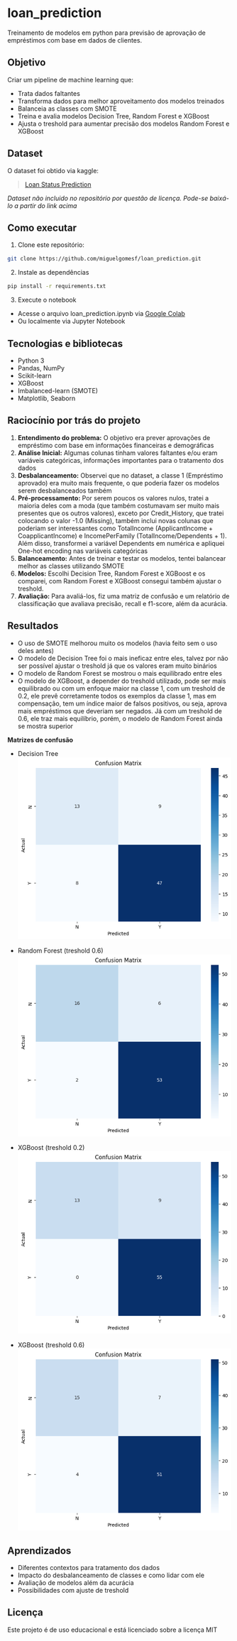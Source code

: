 # loan_prediction
Treinamento de modelos em python para previsão de aprovação de empréstimos com base em dados de clientes.

## Objetivo

Criar um pipeline de machine learning que:

- Trata dados faltantes
- Transforma dados para melhor aproveitamento dos modelos treinados
- Balanceia as classes com SMOTE
- Treina e avalia modelos Decision Tree, Random Forest e XGBoost
- Ajusta o treshold para aumentar precisão dos modelos Random Forest e XGBoost

## Dataset

O dataset foi obtido via kaggle:

> [Loan Status Prediction](https://www.kaggle.com/datasets/bhavikjikadara/loan-status-prediction/data)

*Dataset não incluido no repositório por questão de licença. Pode-se baixá-lo a partir do link acima*

## Como executar

1. Clone este repositório:
```bash
git clone https://github.com/miguelgomesf/loan_prediction.git
```
2. Instale as dependências
```bash
pip install -r requirements.txt
```
3. Execute o notebook
- Acesse o arquivo loan_prediction.ipynb via [Google Colab](https://colab.research.google.com/drive/1awOHU-io4M6RRyZvQBjzfINfpn7p7e7Y?usp=sharing)
- Ou localmente via Jupyter Notebook

## Tecnologias e bibliotecas
- Python 3
- Pandas, NumPy
- Scikit-learn
- XGBoost
- Imbalanced-learn (SMOTE)
- Matplotlib, Seaborn

## Raciocínio por trás do projeto

1. **Entendimento do problema:** O objetivo era prever aprovações de empréstimo com base em informações financeiras e demográficas
2. **Análise Inicial:** Algumas colunas tinham valores faltantes e/ou eram variáveis categóricas, informações importantes para o tratamento dos dados
3. **Desbalanceamento:** Observei que no dataset, a classe 1 (Empréstimo aprovado) era muito mais frequente, o que poderia fazer os modelos serem desbalanceados também
4. **Pré-processamento:** Por serem poucos os valores nulos, tratei a maioria deles com a moda (que também costumavam ser muito mais presentes que os outros valores), exceto por Credit_History, que tratei colocando o valor -1.0 (Missing), também inclui novas colunas que poderiam ser interessantes como TotalIncome (ApplicantIncome + CoapplicantIncome) e IncomePerFamily (TotalIncome/Dependents + 1). Além disso, transformei a variável Dependents em numérica e apliquei One-hot encoding nas variáveis categóricas
5. **Balanceamento:** Antes de treinar e testar os modelos, tentei balancear melhor as classes utilizando SMOTE
6. **Modelos:** Escolhi Decision Tree, Random Forest e XGBoost e os comparei, com Random Forest e XGBoost consegui também ajustar o treshold.
7. **Avaliação:** Para avaliá-los, fiz uma matriz de confusão e um relatório de classificação que avaliava precisão, recall e f1-score, além da acurácia.

## Resultados

- O uso de SMOTE melhorou muito os modelos (havia feito sem o uso deles antes)
- O modelo de Decision Tree foi o mais ineficaz entre eles, talvez por não ser possível ajustar o treshold já que os valores eram muito binários
- O modelo de Random Forest se mostrou o mais equilibrado entre eles
- O modelo de XGBoost, a depender do treshold utilizado, pode ser mais equilibrado ou com um enfoque maior na classe 1, com um treshold de 0.2, ele prevê corretamente todos os exemplos da classe 1, mas em compensação, tem um índice maior de falsos positivos, ou seja, aprova mais empréstimos que deveriam ser negados. Já com um treshold de 0.6, ele traz mais equilíbrio, porém, o modelo de Random Forest ainda se mostra superior

**Matrizes de confusão**
- Decision Tree
![Decision Tree](images/cm_dt.png)

- Random Forest (treshold 0.6)
![Random Forest (treshold 0.6)](images/cm_rf.png)

- XGBoost (treshold 0.2)
![XGBoost (treshold 0.2)](images/cm_xgb1.png)

- XGBoost (treshold 0.6)
![XGBoost (treshold 0.6)](images/cm_xgb2.png)

## Aprendizados

- Diferentes contextos para tratamento dos dados
- Impacto do desbalanceamento de classes e como lidar com ele
- Avaliação de modelos além da acurácia
- Possibilidades com ajuste de treshold

## Licença

Este projeto é de uso educacional e está licenciado sobre a licença MIT



